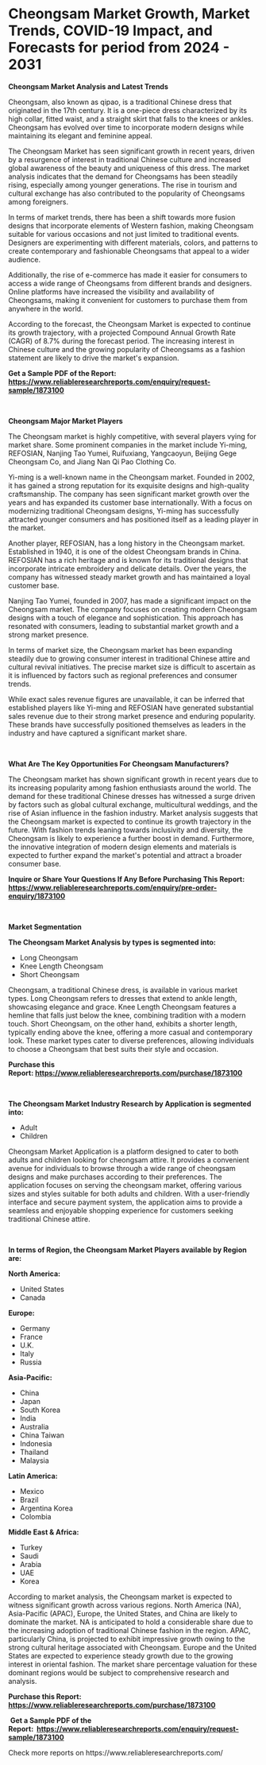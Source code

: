 <p><h1>Cheongsam Market Growth, Market Trends, COVID-19 Impact, and Forecasts for period from 2024 - 2031</h1></p><p><strong>Cheongsam Market Analysis and Latest Trends</strong></p>
<p><p>Cheongsam, also known as qipao, is a traditional Chinese dress that originated in the 17th century. It is a one-piece dress characterized by its high collar, fitted waist, and a straight skirt that falls to the knees or ankles. Cheongsam has evolved over time to incorporate modern designs while maintaining its elegant and feminine appeal.</p><p>The Cheongsam Market has seen significant growth in recent years, driven by a resurgence of interest in traditional Chinese culture and increased global awareness of the beauty and uniqueness of this dress. The market analysis indicates that the demand for Cheongsams has been steadily rising, especially among younger generations. The rise in tourism and cultural exchange has also contributed to the popularity of Cheongsams among foreigners.</p><p>In terms of market trends, there has been a shift towards more fusion designs that incorporate elements of Western fashion, making Cheongsam suitable for various occasions and not just limited to traditional events. Designers are experimenting with different materials, colors, and patterns to create contemporary and fashionable Cheongsams that appeal to a wider audience.</p><p>Additionally, the rise of e-commerce has made it easier for consumers to access a wide range of Cheongsams from different brands and designers. Online platforms have increased the visibility and availability of Cheongsams, making it convenient for customers to purchase them from anywhere in the world.</p><p>According to the forecast, the Cheongsam Market is expected to continue its growth trajectory, with a projected Compound Annual Growth Rate (CAGR) of 8.7% during the forecast period. The increasing interest in Chinese culture and the growing popularity of Cheongsams as a fashion statement are likely to drive the market's expansion.</p></p>
<p><strong>Get a Sample PDF of the Report:&nbsp; <a href="https://www.reliableresearchreports.com/enquiry/request-sample/1873100">https://www.reliableresearchreports.com/enquiry/request-sample/1873100</a></strong></p>
<p>&nbsp;</p>
<p><strong>Cheongsam Major Market Players</strong></p>
<p><p>The Cheongsam market is highly competitive, with several players vying for market share. Some prominent companies in the market include Yi-ming, REFOSIAN, Nanjing Tao Yumei, Ruifuxiang, Yangcaoyun, Beijing Gege Cheongsam Co, and Jiang Nan Qi Pao Clothing Co. </p><p>Yi-ming is a well-known name in the Cheongsam market. Founded in 2002, it has gained a strong reputation for its exquisite designs and high-quality craftsmanship. The company has seen significant market growth over the years and has expanded its customer base internationally. With a focus on modernizing traditional Cheongsam designs, Yi-ming has successfully attracted younger consumers and has positioned itself as a leading player in the market.</p><p>Another player, REFOSIAN, has a long history in the Cheongsam market. Established in 1940, it is one of the oldest Cheongsam brands in China. REFOSIAN has a rich heritage and is known for its traditional designs that incorporate intricate embroidery and delicate details. Over the years, the company has witnessed steady market growth and has maintained a loyal customer base.</p><p>Nanjing Tao Yumei, founded in 2007, has made a significant impact on the Cheongsam market. The company focuses on creating modern Cheongsam designs with a touch of elegance and sophistication. This approach has resonated with consumers, leading to substantial market growth and a strong market presence.</p><p>In terms of market size, the Cheongsam market has been expanding steadily due to growing consumer interest in traditional Chinese attire and cultural revival initiatives. The precise market size is difficult to ascertain as it is influenced by factors such as regional preferences and consumer trends.</p><p>While exact sales revenue figures are unavailable, it can be inferred that established players like Yi-ming and REFOSIAN have generated substantial sales revenue due to their strong market presence and enduring popularity. These brands have successfully positioned themselves as leaders in the industry and have captured a significant market share.</p></p>
<p>&nbsp;</p>
<p><strong>What Are The Key Opportunities For Cheongsam Manufacturers?</strong></p>
<p><p>The Cheongsam market has shown significant growth in recent years due to its increasing popularity among fashion enthusiasts around the world. The demand for these traditional Chinese dresses has witnessed a surge driven by factors such as global cultural exchange, multicultural weddings, and the rise of Asian influence in the fashion industry. Market analysis suggests that the Cheongsam market is expected to continue its growth trajectory in the future. With fashion trends leaning towards inclusivity and diversity, the Cheongsam is likely to experience a further boost in demand. Furthermore, the innovative integration of modern design elements and materials is expected to further expand the market's potential and attract a broader consumer base.</p></p>
<p><strong>Inquire or Share Your Questions If Any Before Purchasing This Report: <a href="https://www.reliableresearchreports.com/enquiry/pre-order-enquiry/1873100">https://www.reliableresearchreports.com/enquiry/pre-order-enquiry/1873100</a></strong></p>
<p>&nbsp;</p>
<p><strong>Market Segmentation</strong></p>
<p><strong>The Cheongsam Market Analysis by types is segmented into:</strong></p>
<p><ul><li>Long Cheongsam</li><li>Knee Length Cheongsam</li><li>Short Cheongsam</li></ul></p>
<p><p>Cheongsam, a traditional Chinese dress, is available in various market types. Long Cheongsam refers to dresses that extend to ankle length, showcasing elegance and grace. Knee Length Cheongsam features a hemline that falls just below the knee, combining tradition with a modern touch. Short Cheongsam, on the other hand, exhibits a shorter length, typically ending above the knee, offering a more casual and contemporary look. These market types cater to diverse preferences, allowing individuals to choose a Cheongsam that best suits their style and occasion.</p></p>
<p><strong>Purchase this Report:&nbsp;<a href="https://www.reliableresearchreports.com/purchase/1873100">https://www.reliableresearchreports.com/purchase/1873100</a></strong></p>
<p>&nbsp;</p>
<p><strong>The Cheongsam Market Industry Research by Application is segmented into:</strong></p>
<p><ul><li>Adult</li><li>Children</li></ul></p>
<p><p>Cheongsam Market Application is a platform designed to cater to both adults and children looking for cheongsam attire. It provides a convenient avenue for individuals to browse through a wide range of cheongsam designs and make purchases according to their preferences. The application focuses on serving the cheongsam market, offering various sizes and styles suitable for both adults and children. With a user-friendly interface and secure payment system, the application aims to provide a seamless and enjoyable shopping experience for customers seeking traditional Chinese attire.</p></p>
<p>&nbsp;</p>
<p><strong>In terms of Region, the Cheongsam Market Players available by Region are:</strong></p>
<p>
    <p> <strong> North America: </strong>
        <ul>
            <li>United States</li>
            <li>Canada</li>
        </ul>
        </p> 
    <p> <strong> Europe: </strong>
        <ul>
            <li>Germany</li>
            <li>France</li>
            <li>U.K.</li>
            <li>Italy</li>
            <li>Russia</li>
        </ul>
        </p> 
    <p> <strong> Asia-Pacific: </strong>
        <ul>
            <li>China</li>
            <li>Japan</li>
            <li>South Korea</li>
            <li>India</li>
            <li>Australia</li>
            <li>China Taiwan</li>
            <li>Indonesia</li>
            <li>Thailand</li>
            <li>Malaysia</li>
        </ul>
        </p> 
    <p> <strong> Latin America: </strong>
        <ul>
            <li>Mexico</li>
            <li>Brazil</li>
            <li>Argentina Korea</li>
            <li>Colombia</li>
        </ul>
        </p> 
    <p> <strong> Middle East & Africa: </strong>
        <ul>
            <li>Turkey</li>
            <li>Saudi</li>
            <li>Arabia</li>
            <li>UAE</li>
            <li>Korea</li>
        </ul>
    </p>
    </p>
<p><p>According to market analysis, the Cheongsam market is expected to witness significant growth across various regions. North America (NA), Asia-Pacific (APAC), Europe, the United States, and China are likely to dominate the market. NA is anticipated to hold a considerable share due to the increasing adoption of traditional Chinese fashion in the region. APAC, particularly China, is projected to exhibit impressive growth owing to the strong cultural heritage associated with Cheongsam. Europe and the United States are expected to experience steady growth due to the growing interest in oriental fashion. The market share percentage valuation for these dominant regions would be subject to comprehensive research and analysis.</p></p>
<p><strong>Purchase this Report: <a href="https://www.reliableresearchreports.com/purchase/1873100">https://www.reliableresearchreports.com/purchase/1873100</a></strong></p>
<p>&nbsp;<strong>Get a Sample PDF of the Report:&nbsp;&nbsp;<a href="https://www.reliableresearchreports.com/enquiry/request-sample/1873100">https://www.reliableresearchreports.com/enquiry/request-sample/1873100</a></strong></p>
<p><strong></strong></p>
<p>Check more reports on https://www.reliableresearchreports.com/</p>